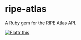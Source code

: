 ripe-atlas
==========

A Ruby gem for the RIPE Atlas API.

<a href="https://flattr.com/submit/auto?user_id=EddyShure&url=https%3A%2F%2Fgithub.com%2FEddyShure%2Fripe-atlas" target="_blank">
  <img src="https://api.flattr.com/button/flattr-badge-large.png" alt="Flattr this" title="Flattr this" border="0">
</a>
